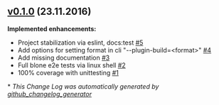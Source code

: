 

## [v0.1.0](https://github.com/urosjarc/gitbook-plugin-build/tree/v0.1.0) (23.11.2016)
**Implemented enhancements:**

- Project stabilization via eslint, docs:test [\#5](https://github.com/urosjarc/gitbook-plugin-build/issues/5)
- Add options for setting format in cli "--plugin-build=\<format\>" [\#4](https://github.com/urosjarc/gitbook-plugin-build/issues/4)
- Add missing documentation [\#3](https://github.com/urosjarc/gitbook-plugin-build/issues/3)
- Full blone e2e tests via linux shell [\#2](https://github.com/urosjarc/gitbook-plugin-build/issues/2)
- 100% coverage with unittesting [\#1](https://github.com/urosjarc/gitbook-plugin-build/issues/1)



\* *This Change Log was automatically generated by [github_changelog_generator](https://github.com/skywinder/Github-Changelog-Generator)*
